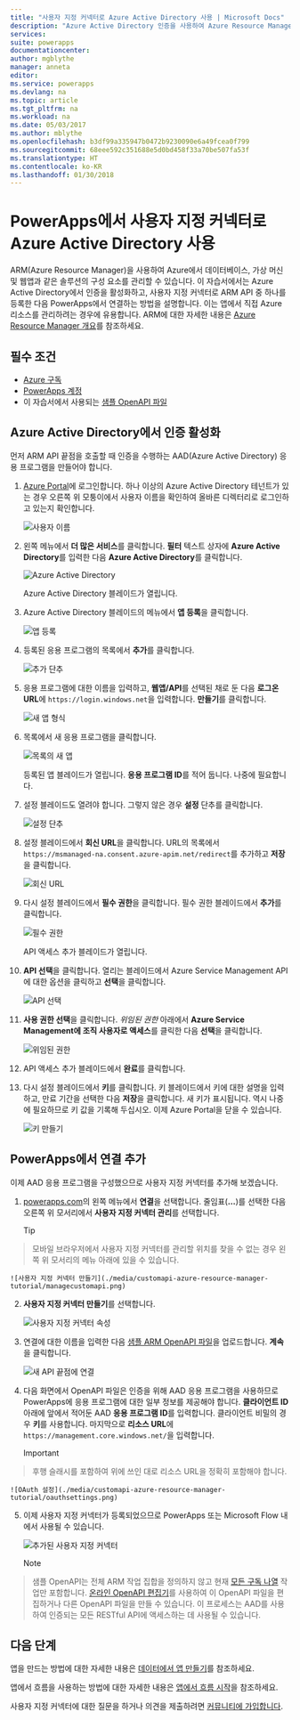 ```yaml
---
title: "사용자 지정 커넥터로 Azure Active Directory 사용 | Microsoft Docs"
description: "Azure Active Directory 인증을 사용하여 Azure Resource Manager에 대한 사용자 지정 커넥터를 만드는 방법을 알아봅니다."
services: 
suite: powerapps
documentationcenter: 
author: mgblythe
manager: anneta
editor: 
ms.service: powerapps
ms.devlang: na
ms.topic: article
ms.tgt_pltfrm: na
ms.workload: na
ms.date: 05/03/2017
ms.author: mblythe
ms.openlocfilehash: b3df99a335947b0472b9230090e6a49fcea0f799
ms.sourcegitcommit: 68eee592c351688e5d0bd458f33a70be507fa53f
ms.translationtype: HT
ms.contentlocale: ko-KR
ms.lasthandoff: 01/30/2018
---
```

# <a name="use-azure-active-directory-with-a-custom-connector-in-powerapps"></a>PowerApps에서 사용자 지정 커넥터로 Azure Active Directory 사용
ARM(Azure Resource Manager)을 사용하여 Azure에서 데이터베이스, 가상 머신 및 웹앱과 같은 솔루션의 구성 요소를 관리할 수 있습니다. 이 자습서에서는 Azure Active Directory에서 인증을 활성화하고, 사용자 지정 커넥터로 ARM API 중 하나를 등록한 다음 PowerApps에서 연결하는 방법을 설명합니다. 이는 앱에서 직접 Azure 리소스를 관리하려는 경우에 유용합니다. ARM에 대한 자세한 내용은 [Azure Resource Manager 개요](https://docs.microsoft.com/azure/azure-resource-manager/resource-group-overview)를 참조하세요.

## <a name="prerequisites"></a>필수 조건
* [Azure 구독](https://azure.microsoft.com/free/)
* [PowerApps 계정](https://powerapps.microsoft.com)
* 이 자습서에서 사용되는 [샘플 OpenAPI 파일](http://pwrappssamples.blob.core.windows.net/samples/AzureResourceManager.json)

## <a name="enable-authentication-in-azure-active-directory"></a>Azure Active Directory에서 인증 활성화
먼저 ARM API 끝점을 호출할 때 인증을 수행하는 AAD(Azure Active Directory) 응용 프로그램을 만들어야 합니다.

1. [Azure Portal](https://portal.azure.com)에 로그인합니다.  하나 이상의 Azure Active Directory 테넌트가 있는 경우 오른쪽 위 모퉁이에서 사용자 이름을 확인하여 올바른 디렉터리로 로그인하고 있는지 확인합니다.
   
    ![사용자 이름](./media/customapi-azure-resource-manager-tutorial/current-user.png)
2. 왼쪽 메뉴에서 **더 많은 서비스**를 클릭합니다.  **필터** 텍스트 상자에 **Azure Active Directory**를 입력한 다음 **Azure Active Directory**를 클릭합니다.
   
    ![Azure Active Directory](./media/customapi-azure-resource-manager-tutorial/azureaad.png)
   
    Azure Active Directory 블레이드가 열립니다.   
3. Azure Active Directory 블레이드의 메뉴에서 **앱 등록**을 클릭합니다.
   
    ![앱 등록](./media/customapi-azure-resource-manager-tutorial/azureapplication.png)
4. 등록된 응용 프로그램의 목록에서 **추가**를 클릭합니다.
   
    ![추가 단추](./media/customapi-azure-resource-manager-tutorial/add-app-btn.png)   
5. 응용 프로그램에 대한 이름을 입력하고, **웹앱/API**를 선택된 채로 둔 다음 **로그온 URL**에 `https://login.windows.net`을 입력합니다.  **만들기**를 클릭합니다.  
   
    ![새 앱 형식](./media/customapi-azure-resource-manager-tutorial/newapplication.png)
6. 목록에서 새 응용 프로그램을 클릭합니다.
   
    ![목록의 새 앱](./media/customapi-azure-resource-manager-tutorial/newapplication2.png)
   
    등록된 앱 블레이드가 열립니다.  **응용 프로그램 ID**를 적어 둡니다.  나중에 필요합니다.
7. 설정 블레이드도 열려야 합니다.  그렇지 않은 경우 **설정** 단추를 클릭합니다.
   
    ![설정 단추](./media/customapi-azure-resource-manager-tutorial/settings-btn.png)
8. 설정 블레이드에서 **회신 URL**을 클릭합니다. URL의 목록에서 `https://msmanaged-na.consent.azure-apim.net/redirect`를 추가하고 **저장**을 클릭합니다.
   
    ![회신 URL](./media/customapi-azure-resource-manager-tutorial/reply-urls.png)
9. 다시 설정 블레이드에서 **필수 권한**을 클릭합니다.  필수 권한 블레이드에서 **추가**를 클릭합니다.
   
    ![필수 권한](./media/customapi-azure-resource-manager-tutorial/permissions.png)
   
    API 액세스 추가 블레이드가 열립니다.
10. **API 선택**을 클릭합니다. 열리는 블레이드에서 Azure Service Management API에 대한 옵션을 클릭하고 **선택**을 클릭합니다.
    
    ![API 선택](./media/customapi-azure-resource-manager-tutorial/permissions2.png)
11. **사용 권한 선택**을 클릭합니다.  *위임된 권한* 아래에서 **Azure Service Management에 조직 사용자로 액세스**를 클릭한 다음 **선택**을 클릭합니다.
    
    ![위임된 권한](./media/customapi-azure-resource-manager-tutorial/permissions3.png)
12. API 액세스 추가 블레이드에서 **완료**를 클릭합니다.
13. 다시 설정 블레이드에서 **키**를 클릭합니다.  키 블레이드에서 키에 대한 설명을 입력하고, 만료 기간을 선택한 다음 **저장**을 클릭합니다.  새 키가 표시됩니다.  역시 나중에 필요하므로 키 값을 기록해 두십시오.  이제 Azure Portal을 닫을 수 있습니다.
    
    ![키 만들기](./media/customapi-azure-resource-manager-tutorial/configurekeys.png)

## <a name="add-the-connection-in-powerapps"></a>PowerApps에서 연결 추가
이제 AAD 응용 프로그램을 구성했으므로 사용자 지정 커넥터를 추가해 보겠습니다.

1. [powerapps.com](https://web.powerapps.com)의 왼쪽 메뉴에서 **연결**을 선택합니다. 줄임표(**...**)를 선택한 다음 오른쪽 위 모서리에서 **사용자 지정 커넥터 관리**를 선택합니다.
   
     > [!TIP]
> 모바일 브라우저에서 사용자 지정 커넥터를 관리할 위치를 찾을 수 없는 경우 왼쪽 위 모서리의 메뉴 아래에 있을 수 있습니다.
   
    ![사용자 지정 커넥터 만들기](./media/customapi-azure-resource-manager-tutorial/managecustomapi.png)  
2. **사용자 지정 커넥터 만들기**를 선택합니다.
   
    ![사용자 지정 커넥터 속성](./media/customapi-azure-resource-manager-tutorial/newcustomapi.png)
3. 연결에 대한 이름을 입력한 다음 [샘플 ARM OpenAPI 파일](http://pwrappssamples.blob.core.windows.net/samples/AzureResourceManager.json)을 업로드합니다.  **계속**을 클릭합니다.  
   
    ![새 API 끝점에 연결](./media/customapi-azure-resource-manager-tutorial/createcustom.png)
4. 다음 화면에서 OpenAPI 파일은 인증을 위해 AAD 응용 프로그램을 사용하므로 PowerApps에 응용 프로그램에 대한 일부 정보를 제공해야 합니다.  **클라이언트 ID** 아래에 앞에서 적어둔 AAD **응용 프로그램 ID**를 입력합니다.  클라이언트 비밀의 경우 **키**를 사용합니다.  마지막으로 **리소스 URL**에 `https://management.core.windows.net/`을 입력합니다.
   
    > [!IMPORTANT]
> 후행 슬래시를 포함하여 위에 쓰인 대로 리소스 URL을 정확히 포함해야 합니다.
   
    ![OAuth 설정](./media/customapi-azure-resource-manager-tutorial/oauthsettings.png)
5. 이제 사용자 지정 커넥터가 등록되었으므로 PowerApps 또는 Microsoft Flow 내에서 사용될 수 있습니다.
   
    ![추가된 사용자 지정 커넥터](./media/customapi-azure-resource-manager-tutorial/createdcustomapi.png)
   
    > [!NOTE]
> 샘플 OpenAPI는 전체 ARM 작업 집합을 정의하지 않고 현재 [모든 구독 나열](https://msdn.microsoft.com/library/azure/dn790531.aspx) 작업만 포함합니다.  [온라인 OpenAPI 편집기](http://editor.swagger.io/)를 사용하여 이 OpenAPI 파일을 편집하거나 다른 OpenAPI 파일을 만들 수 있습니다. 이 프로세스는 AAD를 사용하여 인증되는 모든 RESTful API에 액세스하는 데 사용될 수 있습니다.

## <a name="next-steps"></a>다음 단계
앱을 만드는 방법에 대한 자세한 내용은 [데이터에서 앱 만들기](get-started-create-from-data.md)를 참조하세요.

앱에서 흐름을 사용하는 방법에 대한 자세한 내용은 [앱에서 흐름 시작](using-logic-flows.md)을 참조하세요.

사용자 지정 커넥터에 대한 질문을 하거나 의견을 제출하려면 [커뮤니티에 가입합니다](https://aka.ms/powerapps-community).

